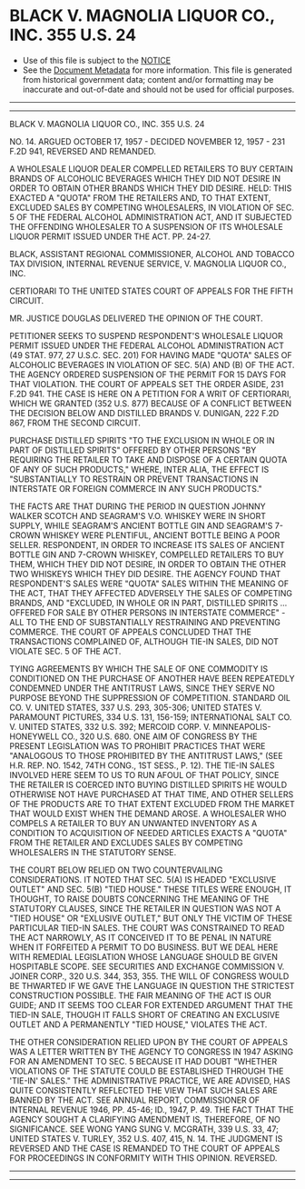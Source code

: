 ---
---

# BLACK V. MAGNOLIA LIQUOR CO., INC. 355 U.S. 24

* Use of this file is subject to the [NOTICE](https://github.com/publicdocs/notice/blob/master/NOTICE)
* See the [Document Metadata](../../../) for more information.
  This file is generated from historical government data; content and/or formatting may be inaccurate and out-of-date and should not be used for official purposes.

----------
----------

BLACK V. MAGNOLIA LIQUOR CO., INC. 355 U.S. 24

NO. 14.  ARGUED OCTOBER 17, 1957 - DECIDED NOVEMBER 12, 1957 - 231 F.2D 941, REVERSED AND REMANDED.

A WHOLESALE LIQUOR DEALER COMPELLED RETAILERS TO BUY CERTAIN BRANDS OF ALCOHOLIC BEVERAGES WHICH THEY DID NOT DESIRE IN ORDER TO OBTAIN OTHER BRANDS WHICH THEY DID DESIRE.  HELD:  THIS EXACTED A "QUOTA" FROM THE RETAILERS AND, TO THAT EXTENT, EXCLUDED SALES BY COMPETING WHOLESALERS, IN VIOLATION OF SEC. 5 OF THE FEDERAL ALCOHOL ADMINISTRATION ACT, AND IT SUBJECTED THE OFFENDING WHOLESALER TO A SUSPENSION OF ITS WHOLESALE LIQUOR PERMIT ISSUED UNDER THE ACT.  PP. 24-27.

BLACK, ASSISTANT REGIONAL COMMISSIONER, ALCOHOL AND TOBACCO TAX DIVISION, INTERNAL REVENUE SERVICE, V. MAGNOLIA LIQUOR CO., INC.

CERTIORARI TO THE UNITED STATES COURT OF APPEALS FOR THE FIFTH CIRCUIT.

MR. JUSTICE DOUGLAS DELIVERED THE OPINION OF THE COURT.

PETITIONER SEEKS TO SUSPEND RESPONDENT'S WHOLESALE LIQUOR PERMIT ISSUED UNDER THE FEDERAL ALCOHOL ADMINISTRATION ACT (49 STAT. 977, 27 U.S.C. SEC. 201) FOR HAVING MADE "QUOTA" SALES OF ALCOHOLIC BEVERAGES IN VIOLATION OF SEC. 5(A) AND (B) OF THE ACT.  THE AGENCY ORDERED SUSPENSION OF THE PERMIT FOR 15 DAYS FOR THAT VIOLATION.  THE COURT OF APPEALS SET THE ORDER ASIDE, 231 F.2D 941.  THE CASE IS HERE ON A PETITION FOR A WRIT OF CERTIORARI, WHICH WE GRANTED (352 U.S. 877) BECAUSE OF A CONFLICT BETWEEN THE DECISION BELOW AND DISTILLED BRANDS V. DUNIGAN, 222 F.2D 867, FROM THE SECOND CIRCUIT.

PURCHASE DISTILLED SPIRITS "TO THE EXCLUSION IN WHOLE OR IN PART OF DISTILLED SPIRITS" OFFERED BY OTHER PERSONS "BY REQUIRING THE RETAILER TO TAKE AND DISPOSE OF A CERTAIN QUOTA OF ANY OF SUCH PRODUCTS," WHERE, INTER ALIA, THE EFFECT IS "SUBSTANTIALLY TO RESTRAIN OR PREVENT TRANSACTIONS IN INTERSTATE OR FOREIGN COMMERCE IN ANY SUCH PRODUCTS."

THE FACTS ARE THAT DURING THE PERIOD IN QUESTION JOHNNY WALKER SCOTCH AND SEAGRAM'S V.O.  WHISKEY WERE IN SHORT SUPPLY, WHILE SEAGRAM'S ANCIENT BOTTLE GIN AND SEAGRAM'S 7-CROWN WHISKEY WERE PLENTIFUL, ANCIENT BOTTLE BEING A POOR SELLER.  RESPONDENT, IN ORDER TO INCREASE ITS SALES OF ANCIENT BOTTLE GIN AND 7-CROWN WHISKEY, COMPELLED RETAILERS TO BUY THEM, WHICH THEY DID NOT DESIRE, IN ORDER TO OBTAIN THE OTHER TWO WHISKEYS WHICH THEY DID DESIRE.  THE AGENCY FOUND THAT RESPONDENT'S SALES WERE "QUOTA" SALES WITHIN THE MEANING OF THE ACT, THAT THEY AFFECTED ADVERSELY THE SALES OF COMPETING BRANDS, AND "EXCLUDED, IN WHOLE OR IN PART, DISTILLED SPIRITS  ...  OFFERED FOR SALE BY OTHER PERSONS IN INTERSTATE COMMERCE" - ALL TO THE END OF SUBSTANTIALLY RESTRAINING AND PREVENTING COMMERCE.  THE COURT OF APPEALS CONCLUDED THAT THE TRANSACTIONS COMPLAINED OF, ALTHOUGH TIE-IN SALES, DID NOT VIOLATE SEC. 5 OF THE ACT.

TYING AGREEMENTS BY WHICH THE SALE OF ONE COMMODITY IS CONDITIONED ON THE PURCHASE OF ANOTHER HAVE BEEN REPEATEDLY CONDEMNED UNDER THE ANTITRUST LAWS, SINCE THEY SERVE NO PURPOSE BEYOND THE SUPPRESSION OF COMPETITION.  STANDARD OIL CO. V. UNITED STATES, 337 U.S. 293, 305-306; UNITED STATES V. PARAMOUNT PICTURES, 334 U.S. 131, 156-159; INTERNATIONAL SALT CO. V. UNITED STATES, 332 U.S. 392; MERCOID CORP. V. MINNEAPOLIS-HONEYWELL CO., 320 U.S. 680.  ONE AIM OF CONGRESS BY THE PRESENT LEGISLATION WAS TO PROHIBIT PRACTICES THAT WERE "ANALOGOUS TO THOSE PROHIBITED BY THE ANTITRUST LAWS," (SEE H.R. REP. NO. 1542, 74TH CONG., 1ST SESS., P. 12).  THE TIE-IN SALES INVOLVED HERE SEEM TO US TO RUN AFOUL OF THAT POLICY, SINCE THE RETAILER IS COERCED INTO BUYING DISTILLED SPIRITS HE WOULD OTHERWISE NOT HAVE PURCHASED AT THAT TIME, AND OTHER SELLERS OF THE PRODUCTS ARE TO THAT EXTENT EXCLUDED FROM THE MARKET THAT WOULD EXIST WHEN THE DEMAND AROSE.  A WHOLESALER WHO COMPELS A RETAILER TO BUY AN UNWANTED INVENTORY AS A CONDITION TO ACQUISITION OF NEEDED ARTICLES EXACTS A "QUOTA" FROM THE RETAILER AND EXCLUDES SALES BY COMPETING WHOLESALERS IN THE STATUTORY SENSE.

THE COURT BELOW RELIED ON TWO COUNTERVAILING CONSIDERATIONS.  IT NOTED THAT SEC. 5(A) IS HEADED "EXCLUSIVE OUTLET" AND SEC. 5(B) "TIED HOUSE."  THESE TITLES WERE ENOUGH, IT THOUGHT, TO RAISE DOUBTS CONCERNING THE MEANING OF THE STATUTORY CLAUSES, SINCE THE RETAILER IN QUESTION WAS NOT A "TIED HOUSE" OR "EXLUSIVE OUTLET," BUT ONLY THE VICTIM OF THESE PARTICULAR TIED-IN SALES.  THE COURT WAS CONSTRAINED TO READ THE ACT NARROWLY, AS IT CONCEIVED IT TO BE PENAL IN NATURE WHEN IT FORFEITED A PERMIT TO DO BUSINESS.  BUT WE DEAL HERE WITH REMEDIAL LEGISLATION WHOSE LANGUAGE SHOULD BE GIVEN HOSPITABLE SCOPE.  SEE SECURITIES AND EXCHANGE COMMISSION V. JOINER CORP., 320 U.S. 344, 353, 355.  THE WILL OF CONGRESS WOULD BE THWARTED IF WE GAVE THE LANGUAGE IN QUESTION THE STRICTEST CONSTRUCTION POSSIBLE.  THE FAIR MEANING OF THE ACT IS OUR GUIDE; AND IT SEEMS TOO CLEAR FOR EXTENDED ARGUMENT THAT THE TIED-IN SALE, THOUGH IT FALLS SHORT OF CREATING AN EXCLUSIVE OUTLET AND A PERMANENTLY "TIED HOUSE," VIOLATES THE ACT.

THE OTHER CONSIDERATION RELIED UPON BY THE COURT OF APPEALS WAS A LETTER WRITTEN BY THE AGENCY TO CONGRESS IN 1947 ASKING FOR AN AMENDMENT TO SEC. 5 BECAUSE IT HAD DOUBT "WHETHER VIOLATIONS OF THE STATUTE COULD BE ESTABLISHED THROUGH THE 'TIE-IN' SALES."  THE ADMINISTRATIVE PRACTICE, WE ARE ADVISED, HAS QUITE CONSISTENTLY REFLECTED THE VIEW THAT SUCH SALES ARE BANNED BY THE ACT.  SEE ANNUAL REPORT, COMMISSIONER OF INTERNAL REVENUE 1946, PP. 45-46; ID., 1947, P. 49.  THE FACT THAT THE AGENCY SOUGHT A CLARIFYING AMENDMENT IS, THEREFORE, OF NO SIGNIFICANCE.  SEE WONG YANG SUNG V. MCGRATH, 339 U.S. 33, 47; UNITED STATES V. TURLEY, 352 U.S. 407, 415, N. 14.  THE JUDGMENT IS REVERSED AND THE CASE IS REMANDED TO THE COURT OF APPEALS FOR PROCEEDINGS IN CONFORMITY WITH THIS OPINION.  REVERSED.


----------
----------

